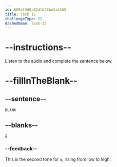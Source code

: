 ```yaml
---
id: 689ef9d9a82dfb48be5a3565
title: Task 15
challengeType: 22
dashedName: task-15
---
```


<!-- (Audio) A: ǘ -->

# --instructions--

Listen to the audio and complete the sentence below.

# --fillInTheBlank--

## --sentence--

`BLANK`

## --blanks--

`ǘ`

### --feedback--

This is the second tone for `ü`, rising from low to high.
